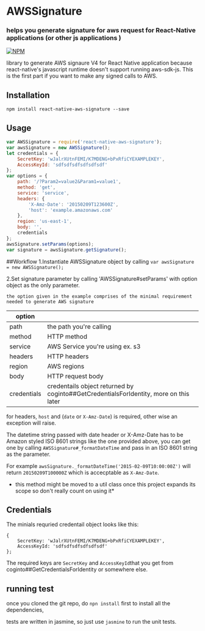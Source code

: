 # AWSSignature
### helps you generate signature for aws request for React-Native applications (or other js applications )
[![NPM](https://nodei.co/npm/react-native-aws-signature.png)](https://nodei.co/npm/react-native-aws-signature/)

library to generate AWS signaure V4 for React Native application because react-native's javascript runtime doesn't support running aws-sdk-js.
This is the first part if you want to make any signed calls to AWS.

## Installation
`npm install react-native-aws-signature --save`


## Usage
``` javascript
var AWSSignature = require('react-native-aws-signature');
var awsSignature = new AWSSignature();
let credentials = {
	SecretKey: 'wJalrXUtnFEMI/K7MDENG+bPxRfiCYEXAMPLEKEY',
	AccessKeyId: 'sdfsdfsdfsdfsdfsdf'
};
var options = {
	path: '/?Param2=value2&Param1=value1',
    method: 'get',
    service: 'service',
    headers: {
        'X-Amz-Date': '20150209T123600Z',
        'host': 'example.amazonaws.com'
    },
	region: 'us-east-1',
	body: '',
	credentials
};
awsSignature.setParams(options);
var signature = awsSignature.getSignature();
```

##Workflow
1.Instantiate AWSSignature object by calling `var awsSignature = new AWSSignature();`

2.Set signature parameter by calling 'AWSSignature#setParams' with option object as the only parameter.

	the option given in the example comprises of the minimal requirement needed to generate AWS signature

|option| |
|---|---|
|path|the path you're calling|
|method| HTTP method |
|service| AWS Service you're using ex. s3|
|headers| HTTP headers|
|region| AWS regions|
|body| HTTP request body|
|credentials| credentails object returned by coginto##GetCredentialsForIdentity, more on this later|

for headers, `host` and (`date` or `X-Amz-Date`) is required, other wise an exception will raise.

The datetime string passed with date header or X-Amz-Date has to be Amazon styled ISO 8601 strings like the one provided above, you can get one by calling 
`AWSSignature#_formatDateTime` and pass in an ISO 8601 string as the parameter.

For example `awsSignature._formatDateTime('2015-02-09T10:00:00Z')` will return `20150209T100000Z` which is accecptable as `X-Amz-Date`.
* this method might be moved to a util class once this project expands its scope so don't really count on using it*

## Credentials
The minials requried credentail object looks like this:
```
{
	SecretKey: 'wJalrXUtnFEMI/K7MDENG+bPxRfiCYEXAMPLEKEY',
	AccessKeyId: 'sdfsdfsdfsdfsdfsdf'
};
```

The required keys are `SecretKey` and `AccessKeyId`that you get from coginto##GetCredentialsForIdentity or somewhere else.

## running test
once you cloned the git repo, do `npn install` first to install all the dependencies,

tests are written in jasmine, so just use `jasmine` to run the unit tests.
